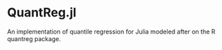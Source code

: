 # QuantReg.jl
An implementation of  quantile regression for Julia modeled after on the R quantreg package.
